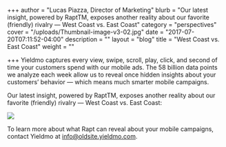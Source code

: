 +++
author = "Lucas Piazza, Director of Marketing"
blurb = "Our latest insight, powered by RaptTM, exposes another reality about our favorite (friendly) rivalry — West Coast vs. East Coast"
category = "perspectives"
cover = "/uploads/Thumbnail-image-v3-02.jpg"
date = "2017-07-20T07:11:52-04:00"
description = ""
layout = "blog"
title = "West Coast vs. East Coast"
weight = ""

+++
Yieldmo captures every view, swipe, scroll, play, click, and second of time your customers spend with our mobile ads. The 58 billion data points we analyze each week allow us to reveal once hidden insights about your customers’ behavior — which means much smarter mobile campaigns.

Our latest insight, powered by RaptTM, exposes another reality about our favorite (friendly) rivalry — West Coast vs. East Coast:

![](/uploads/Rapt_Insights_final_v2.jpg)

To learn more about what Rapt can reveal about your mobile campaigns, contact Yieldmo at info@oldsite.yieldmo.com.